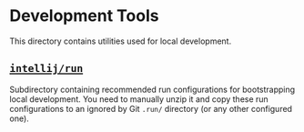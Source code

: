 # Development Tools

This directory contains utilities used for local development.

## [`intellij/run`](intellij/run)

Subdirectory containing recommended run configurations for bootstrapping local development. You need to manually unzip
it and copy these run configurations to an ignored by Git `.run/` directory (or any other configured one).
